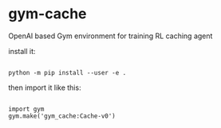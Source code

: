 # gym-cache
OpenAI based Gym environment for training RL caching agent

install it:

<code>
python -m pip install --user -e .
</code>

then import it like this:

<code>
import gym
gym.make('gym_cache:Cache-v0')
</code>
